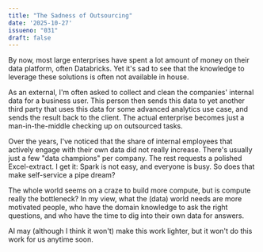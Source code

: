 ```yaml
---
title: "The Sadness of Outsourcing"
date: '2025-10-27'
issueno: "031"
draft: false
---
```


By now, most large enterprises have spent a lot amount of money on their data platform, often Databricks. Yet it's sad to see that the knowledge to leverage these solutions is often not available in house.

As an external, I'm often asked to collect and clean the companies' internal data for a business user. This person then sends this data to yet another third party that uses this data for some advanced analytics use case, and sends the result back to the client. The actual enterprise becomes just a man-in-the-middle checking up on outsourced tasks.

Over the years, I've noticed that the share of internal employees that actively engage with their own data did not really increase. There's usually just a few "data champions" per company. The rest requests a polished Excel-extract. I get it: Spark is not easy, and everyone is busy. So does that make self-service a pipe dream?

The whole world seems on a craze to build more compute, but is compute really the bottleneck? In my view, what the (data) world needs are more motivated people, who have the domain knowledge to ask the right questions, and who have the time to dig into their own data for answers.

AI may (although I think it won't) make this work lighter, but it won't do this work for us anytime soon.
